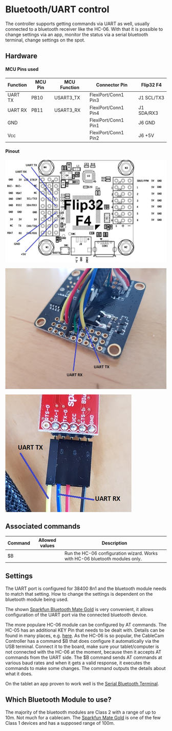 # Bluetooth/UART control

The controller supports getting commands via UART as well, usually connected to a bluetooth receiver like the HC-06. With that it is possible to change settings via an app, monitor the status via a serial bluetooth terminal, change settings on the spot.

## Hardware

#### MCU Pins used

| Function | MCU Pin | MCU Function | Connector Pin        | Flip32 F4  |
| -------- | ------- | ------------ | -------------------- | ---------- |
| UART TX  | PB10    | USART3_TX    | FlexiPort/Conn1 Pin3 | J1 SCL/TX3 |
| UART RX  | PB11    | USART3_RX    | FlexiPort/Conn1 Pin4 | J1 SDA/RX3 |
| GND      |         |              | FlexiPort/Conn1 Pin1 | J6 GND     |
| Vcc      |         |              | FlexiPort/Conn1 Pin2 | J6 +5V     |



#### Pinout

![UART Pins](_images/Flip32_F4_Pins_UART.jpg)



![UART Pins](_images/Flip32_F4_Pins_UART_RL.jpg)



![UART Pins](_images/Flip32_F4_Pins_UART_BT_Module.jpg)



## Associated commands

| Command | Allowed values | Description                                                  |
| ------- | -------------- | ------------------------------------------------------------ |
| \$B     |                | Run the HC-06 configuration wizard. Works with HC-06 bluetooth modules only. |



## Settings

The UART port is configured for 38400 8n1 and the bluetooth module needs to match that setting. How to change the settings is dependent on the bluetooth module being used.

The shown [Sparkfun Bluetooth Mate Gold](https://www.sparkfun.com/products/12580) is very convenient, it allows configuration of the UART port via the connected bluetooth device.

The more populare HC-06 module can be configured by AT commands. The HC-05 has an additional KEY Pin that needs to be dealt with. Details can be found in many places, e.g. [here](http://www.instructables.com/id/AT-command-mode-of-HC-05-Bluetooth-module/). As the HC-06 is so popular, the CableCam Controller has a command \$B that does configure it automatically via the USB terminal. Connect it to the board, make sure your tablet/computer is not connected with the HC-06 at the moment, because then it accepts AT commands from the UART side. The \$B command sends AT commands at various baud rates and when it gets a valid response, it executes the commands to make some changes. The command outputs the details about what it does.

On the tablet an app proven to work well is the [Serial Bluetooth Terminal](https://play.google.com/store/apps/details?id=de.kai_morich.serial_bluetooth_terminal).



## Which Bluetooth Module to use?

The majority of the bluetooth modules are Class 2 with a range of up to 10m. Not much for a cablecam. The [Sparkfun Mate Gold](https://www.sparkfun.com/products/12580) is one of the few Class 1 devices and has a supposed range of 100m.